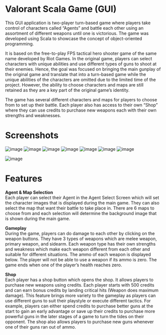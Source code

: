 # Valorant Scala Game (GUI)
This GUI application is two-player turn-based game where players take control of characters called “Agents” and battle each other using an assortment of different weapons until one is victorious. The game was developed using Scala to showcase the concept of object-oriented programming.
<p>
It is based on the free-to-play FPS tactical hero shooter game of the same name developed by Riot Games. In the original game, players can select characters with unique abilities and use different types of guns to shoot at their enemies. Hence, the goal was focused on bringing the main gunplay of the original game and translate that into a turn-based game while the unique abilities of the characters are omitted due to the limited time of the project. However, the ability to choose characters and maps are still retained as they are a key part of the original game’s identity. 
<p>
The game has several different characters and maps for players to choose from to set up their battle. Each player also has access to their own “Shop” where they can use credits to purchase new weapons each with their own strengths and weaknesses. 

# Screenshots
![image](https://github.com/BBR0XX/valorant-scala-game/assets/116264199/334e0021-4295-4061-97ab-c44cb630fc62)
![image](https://github.com/BBR0XX/valorant-scala-game/assets/116264199/68c973b8-9f76-4691-b0c8-e6e2b9fe2058)
![image](https://github.com/BBR0XX/valorant-scala-game/assets/116264199/6f6e8a1d-a35d-4db4-9819-226367a2f00a)
![image](https://github.com/BBR0XX/valorant-scala-game/assets/116264199/19c4a2da-7c30-45d8-b9c8-c16f7f5f6780)
![image](https://github.com/BBR0XX/valorant-scala-game/assets/116264199/4c216507-4666-48ca-b91a-1d6f8616abbb)
![image](https://github.com/BBR0XX/valorant-scala-game/assets/116264199/63d087a6-5054-4cfd-b188-2cad4b0a2133)
![image](https://github.com/BBR0XX/valorant-scala-game/assets/116264199/251eb131-a7c2-43d4-af2f-aa0aa5ca8fc0)

![image](https://github.com/BBR0XX/valorant-scala-game/assets/116264199/5c3502e1-54eb-46e2-8cfc-1bda9ac88361)

# Features 

**Agent & Map Selection**
<br>
Each player can select their Agent in the Agent Select Screen which will set the character images that is displayed during the main game. They can also select the map that want their battle to take place in. There are 6 maps to choose from and each selection will determine the background image that is shown during the main game.  

**Gameplay**
<br>
During the game, players can do damage to each other by clicking on the weapon buttons. They have 3 types of weapons which are melee weapon, primary weapon, and sidearm. Each weapon type has their own strengths and weakness which make each weapon different from each other and suitable for different situations. The ammo of each weapon is displayed below. The player will not be able to use a weapon if its ammo is zero. The game ends when one of the player’s health reaches zero. 

**Shop**
<br>
Each player has a shop button which opens the shop. It allows players to purchase new weapons using credits. Each player starts with 500 credits and can earn bonus credits by landing critical hits (Weapon does maximum damage). This feature brings more variety to the gameplay as players can use different guns to suit their playstyle or execute different tactics. For example, players can either spend credits to purchase better guns at the start to gain an early advantage or save up their credits to purchase more powerful guns in the later stages of a game to turn the tides on their opponent. The shop also allows players to purchase new guns whenever one of their guns ran out of ammo.


